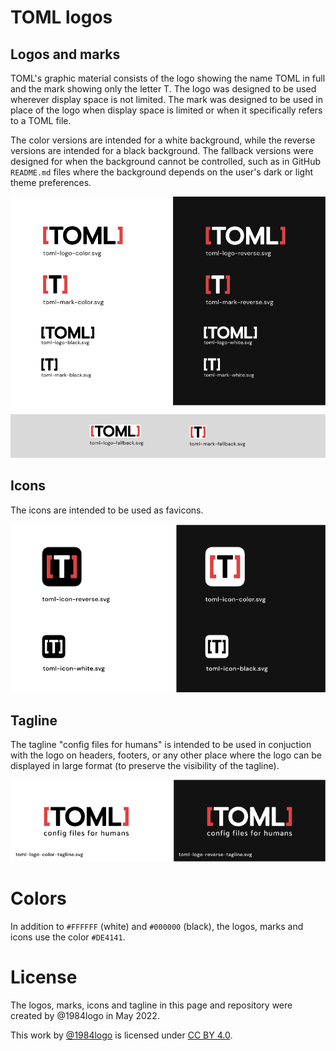 # TOML logos

## Logos and marks

TOML's graphic material consists of the logo showing the name TOML in full and
the mark showing only the letter T. The logo was designed to be used wherever
display space is not limited. The mark was designed to be used in place of the
logo when display space is limited or when it specifically refers to a TOML
file.

The color versions are intended for a white background, while the reverse
versions are intended for a black background. The fallback versions were
designed for when the background cannot be controlled, such as in GitHub
`README.md` files where the background depends on the user's dark or light theme
preferences.

![toml-logos-list](./show/logos-list.png)

## Icons

The icons are intended to be used as favicons.

![toml-icon-list](./show/icon-list.png)

## Tagline

The tagline "config files for humans" is intended to be used in conjuction with
the logo on headers, footers, or any other place where the logo can be displayed
in large format (to preserve the visibility of the tagline).

![toml-logos-tagline](./show/logos-tagline.png)

# Colors

In addition to `#FFFFFF` (white) and `#000000` (black), the logos, marks and
icons use the color `#DE4141`.

# License

The logos, marks, icons and tagline in this page and repository were created by
@1984logo in May 2022.

This work by [@1984logo](https://github.com/1984logo) is licensed under
[CC BY 4.0](http://creativecommons.org/licenses/by/4.0/?ref=chooser-v1).
